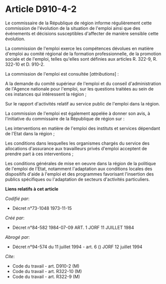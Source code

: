 # Article D910-4-2

Le commissaire de la République de région informe régulièrement cette commission de l'évolution de la situation de l'emploi
ainsi que des événements et décisions susceptibles d'affecter de manière sensible cette évolution.

La commission de l'emploi exerce les compétences dévolues en matière d'emploi au comité régional de la formation
professionnelle, de la promotion sociale et de l'emploi, telles qu'elles sont définies aux articles R. 322-9, R. 322-10 et D.
910-2.

La commission de l'emploi est consultée [*attributions*] :

A la demande du comité supérieur de l'emploi et du conseil d'administration de l'Agence nationale pour l'emploi, sur les
questions traitées au sein de ces instances qui intéressent la région ;

Sur le rapport d'activités relatif au service public de l'emploi dans la région.

La commission de l'emploi est également appelée à donner son avis, à l'initiative du commissaire de la République de région
sur :

Les interventions en matière de l'emploi des instituts et services dépendant de l'Etat dans la région ;

Les conditions dans lesquelles les organismes chargés du service des allocations d'assurance aux travailleurs privés d'emploi
acceptent de prendre part à ces interventions ;

Les conditions générales de mise en oeuvre dans la région de la politique de l'emploi de l'Etat, notamment l'adaptation aux
conditions locales des dispositifs d'aide à l'emploi et des programmes favorisant l'insertion des publics spécifiques ou
l'adaptation de secteurs d'activités particuliers.

**Liens relatifs à cet article**

_Codifié par_:

  - Décret n°73-1048 1973-11-15

_Créé par_:

  - Décret n°84-582 1984-07-09 ART. 1 JORF 11 JUILLET 1984

_Abrogé par_:

  - Décret n°94-574 du 11 juillet 1994 - art. 6 () JORF 12 juillet 1994

_Cite_:

  - Code du travail - art. D910-2 (M)
  - Code du travail - art. R322-10 (M)
  - Code du travail - art. R322-9 (M)
